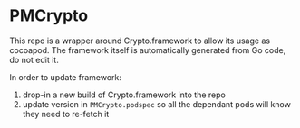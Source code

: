 # PMCrypto

This repo is a wrapper around Crypto.framework to allow its usage as cocoapod.
The framework itself is automatically generated from Go code, do not edit it.

In order to update framework:
1. drop-in a new build of Crypto.framework into the repo
2. update version in `PMCrypto.podspec` so all the dependant pods will know they need to re-fetch it